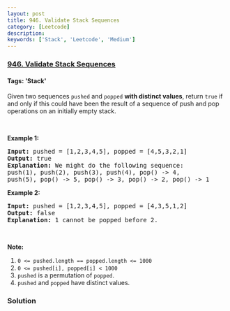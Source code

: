 ```yaml
---
layout: post
title: 946. Validate Stack Sequences
category: [Leetcode]
description: 
keywords: ['Stack', 'Leetcode', 'Medium']
---
```

### [946. Validate Stack Sequences](https://leetcode.com/problems/validate-stack-sequences)

#### Tags: 'Stack'

<div class="content__u3I1 question-content__JfgR"><div><p>Given two sequences <code>pushed</code> and <code>popped</code> <strong>with distinct values</strong>, return <code>true</code> if and only if this could have been the result of a sequence of push and pop operations on an initially empty stack.</p>
<p> </p>
<div>
<p><strong>Example 1:</strong></p>
<pre><strong>Input: </strong>pushed = <span id="example-input-1-1">[1,2,3,4,5]</span>, popped = <span id="example-input-1-2">[4,5,3,2,1]</span>
<strong>Output: </strong><span id="example-output-1">true</span>
<strong>Explanation: </strong>We might do the following sequence:
push(1), push(2), push(3), push(4), pop() -&gt; 4,
push(5), pop() -&gt; 5, pop() -&gt; 3, pop() -&gt; 2, pop() -&gt; 1
</pre>
<div>
<p><strong>Example 2:</strong></p>
<pre><strong>Input: </strong>pushed = <span id="example-input-2-1">[1,2,3,4,5]</span>, popped = <span id="example-input-2-2">[4,3,5,1,2]</span>
<strong>Output: </strong><span id="example-output-2">false</span>
<strong>Explanation: </strong>1 cannot be popped before 2.
</pre>
<p> </p>
<p><strong>Note:</strong></p>
<ol>
<li><code>0 &lt;= pushed.length == popped.length &lt;= 1000</code></li>
<li><code>0 &lt;= pushed[i], popped[i] &lt; 1000</code></li>
<li><code>pushed</code> is a permutation of <code>popped</code>.</li>
<li><code>pushed</code> and <code>popped</code> have distinct values.</li>
</ol>
</div>
</div></div></div>

### Solution
